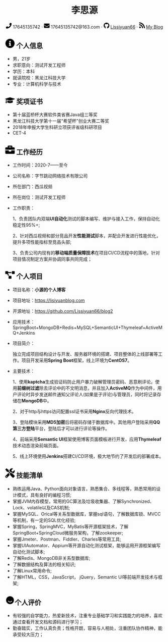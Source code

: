  <center>
     <h1>李思源</h1>
     <div>
         <span>
             <img src="assets/phone-solid.svg" width="18px">
             17645135742
         </span>
         ·
         <span>
             <img src="assets/envelope-solid.svg" width="18px">
             17645135742@163.com
         </span>
         ·
         <span>
             <img src="assets/github-brands.svg" width="18px">
             <a href="https://github.com/Lissiyuan66">Lissiyuan66</a>
         </span>
         ·
         <span>
             <img src="assets/rss-solid.svg" width="18px">
             <a href="https://lisiyuanblog.com">My Blog</a>
         </span>
     </div>
 </center>


 ## <img src="assets/info-circle-solid.svg" width="30px"> 个人信息 

 - 男，21岁
 - 求职意向：测试开发工程师
 - 学历：本科 
 - 就读院校：黑龙江科技大学 
 - 专业：计算机科学与技术


## <img src="assets/graduation-cap-solid.svg" width="30px"> 奖项证书

 - 第十届蓝桥杯大赛软件类省赛Java组三等奖 
 - 黑龙江科技大学第十一届“希望杯”创业大赛二等奖
 - 2018年申报大学生科研立项获评省级科研项目
 - CET-4

## <img src="assets/briefcase-solid.svg" width="30px"> 工作经历

* 工作时间：2020-7——至今

* 公司名称：字节跳动网络技术有限公司

* 所在部门：西瓜视频

* 所在岗位：测试开发工程师
  
* 工作职责：

  1、负责团队内双端**UI自动化**测试的脚本编写、维护与接入工作，保持自动化稳定性95%+;
  
  2、针对西瓜视频和部分竞品开发**性能测试**脚本，并配合开发进行性能优化，提升多项性能指标至竞品头部;
  
  3、负责公司内现有的**移动端质量保障技术**在项目CI/CD流程中的落地，针对项目情况制定方案并协调同事共同完成；


## <img src="assets/project-diagram-solid.svg" width="30px"> 个人项目

- 项目名称：**小源的个人博客**

- 项目地址：https://lisiyuanblog.com

- 开源地址：https://github.com/Lissiyuan66/blog2

- 应用技术：SpringBoot+MongoDB+Redis+MySQL+SemanticUI+Thymeleaf+ActiveMQ+Jenkins
  
- 项目简介：
  
  独立完成项目结构设计与开发、服务器环境的搭建、项目整体的上线部署等工作。项目开发采用**Spring Boot**框架，线上环境为**CentOS7**。
  
- 主要技术：
  
  1、使用**kaptcha**生成验证码防止用户暴力破解管理员密码、恶意刷评论。使用**前缀树过滤**除去评论中的不文明消息，并且加入**ActiveMQ**作为中间件，用户评论时异步发送邮件通知父评论人(如果是子评论)与管理员，同时将记录存储在**MongoDB**中。
  
  2、对于http与https访问配置ssl证书采用**Nginx**反向代理技术。
  
  3、登陆模块采用**MD5加密**后将密码存储于数据库中。其他用户登陆采用**QQ第三方登陆**平台，登陆后才可以进行评论等操作。
  
  4、前端采用**Semantic UI**框架使用博客页面模板进行开发，应用**Thymeleaf**技术动态渲染前端页面。
  
  5、线上环境使用**Jenkins**搭建CI/CD环境，极大地节约了开发后的部署成本。


## <img src="assets/tools-solid.svg" width="30px"> 技能清单

- 熟练运用Java、Python面向对象语言，熟悉集合、多线程等，熟悉常用的设计模式，具有良好的编程习惯;
- 掌握JVM内存模型，常用的GC算法及垃圾收集器、了解Synchronized、Lock、volatile以及CAS机制;
- 掌握MySQL、Orical等关系型数据库，掌握sql语句，了解数据库锁、MVCC等机制，有一定的SQL优化经验;
- 掌握Spring，SpringMVC，MyBatis等开源框架技术，了解SpringBoot+SpringCloud微服务架构，了解zookeeper; 
- 掌握Jmeter、Postman、Fiddler、Charles等常用工具;
- 掌握UIAutomator、Appium等开源自动化测试框架，能够运用开源框架编写自动化测试脚本;
- 了解Redis、MongoDB非关系型数据库; 
- 了解数据结构及算法的相关知识;
- 了解Linux常用命令;
- 了解HTML，CSS，JavaScript， jQuery，Semantic UI等前端开发技术与框架;

## <img src="assets/11.svg" width="30px">个人评价

 - 有较强的自学能力，热爱新技术，注重专业基础学习和实践能力的培养，喜欢通过查看开发文档和源码进行学习； 
 - 勤奋踏实，工作认真负责；性格开朗，容易与人相处，注重团队协作精神，能承受较大压力；
